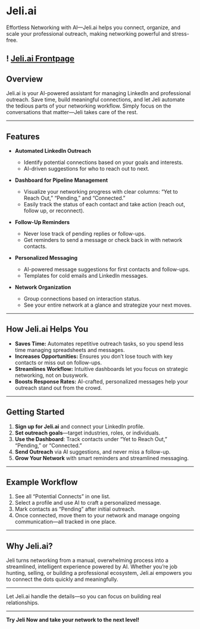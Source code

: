 # Jeli.ai

Effortless Networking with AI—Jeli.ai helps you connect, organize, and scale your professional outreach, making networking powerful and stress-free.

! [Jeli.ai Frontpage](Jeli_AI_frontpage.png)
---

## Overview

Jeli.ai is your AI-powered assistant for managing LinkedIn and professional outreach. Save time, build meaningful connections, and let Jeli automate the tedious parts of your networking workflow. Simply focus on the conversations that matter—Jeli takes care of the rest.

---

## Features

- **Automated LinkedIn Outreach**
  - Identify potential connections based on your goals and interests.
  - AI-driven suggestions for who to reach out to next.

- **Dashboard for Pipeline Management**
  - Visualize your networking progress with clear columns: “Yet to Reach Out,” “Pending,” and “Connected.”
  - Easily track the status of each contact and take action (reach out, follow up, or reconnect).

- **Follow-Up Reminders**
  - Never lose track of pending replies or follow-ups.
  - Get reminders to send a message or check back in with network contacts.

- **Personalized Messaging**
  - AI-powered message suggestions for first contacts and follow-ups.
  - Templates for cold emails and LinkedIn messages.

- **Network Organization**
  - Group connections based on interaction status.
  - See your entire network at a glance and strategize your next moves.

---

## How Jeli.ai Helps You

- **Saves Time:** Automates repetitive outreach tasks, so you spend less time managing spreadsheets and messages.
- **Increases Opportunities:** Ensures you don’t lose touch with key contacts or miss out on follow-ups.
- **Streamlines Workflow:** Intuitive dashboards let you focus on strategic networking, not on busywork.
- **Boosts Response Rates:** AI-crafted, personalized messages help your outreach stand out from the crowd.

---

## Getting Started

1. **Sign up for Jeli.ai** and connect your LinkedIn profile.
2. **Set outreach goals**—target industries, roles, or individuals.
3. **Use the Dashboard**: Track contacts under “Yet to Reach Out,” “Pending,” or “Connected.”
4. **Send Outreach** via AI suggestions, and never miss a follow-up.
5. **Grow Your Network** with smart reminders and streamlined messaging.

---

## Example Workflow

1. See all “Potential Connects” in one list.
2. Select a profile and use AI to craft a personalized message.
3. Mark contacts as “Pending” after initial outreach.
4. Once connected, move them to your network and manage ongoing communication—all tracked in one place.

---

## Why Jeli.ai?

Jeli turns networking from a manual, overwhelming process into a streamlined, intelligent experience powered by AI. Whether you’re job hunting, selling, or building a professional ecosystem, Jeli.ai empowers you to connect the dots quickly and meaningfully.

---

Let Jeli.ai handle the details—so you can focus on building real relationships.

---

**Try Jeli Now and take your network to the next level!**
